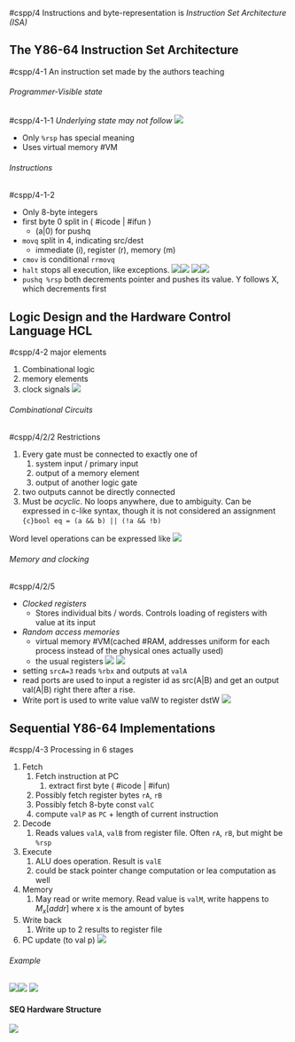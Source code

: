 #cspp/4
Instructions and byte-representation is *Instruction Set Architecture (ISA)*
## The Y86-64 Instruction Set Architecture
#cspp/4-1
An instruction set made by the authors teaching
###### Programmer-Visible state
#cspp/4-1-1
*Underlying state may not follow*
![](Pasted%20image%2020240312163045.png)
- Only `%rsp` has special meaning
- Uses virtual memory #VM
###### Instructions
#cspp/4-1-2
- Only 8-byte integers
- first byte 0 split in ( #icode | #ifun )
	- (a|0) for pushq
- `movq` split in 4, indicating src/dest
	- immediate (i), register (r), memory (m)
- `cmov` is conditional `rrmovq`
- `halt` stops all execution, like exceptions.
![](Pasted%20image%2020240312163517.png)![](Pasted%20image%2020240312164040.png)
![](Pasted%20image%2020240312164100.png)![](Pasted%20image%2020240312164328.png)
- `pushq %rsp` both decrements pointer and pushes its value. Y follows X, which decrements first

## Logic Design and the Hardware Control Language HCL
#cspp/4-2
major elements
1. Combinational logic
2. memory elements
3. clock signals
![](Pasted%20image%2020240312204259.png)
###### Combinational Circuits
#cspp/4/2/2
Restrictions
1. Every gate must be connected to exactly one of
	1. system input / primary input
	2. output of a memory element
	3. output of another logic gate
2. two outputs cannot be directly connected
3. Must be *acyclic*. No loops anywhere, due to ambiguity.
Can be expressed in c-like syntax, though it is not considered an assignment
`{c}bool eq = (a && b) || (!a && !b)`

Word level operations can be expressed like
![](Pasted%20image%2020240312205205.png)
###### Memory and clocking
#cspp/4/2/5
- *Clocked registers*
	- Stores individual bits / words. Controls loading of registers with value at its input
 - *Random access memories*
	 - virtual memory #VM(cached #RAM, addresses uniform for each process instead of the physical ones actually used)
	 - the usual registers
![](Pasted%20image%2020240312205953.png)
![](Pasted%20image%2020240312210043.png)
- setting `srcA=3` reads `%rbx` and outputs at `valA`
- read ports are used to input a register id as src(A|B) and get an output val(A|B) right there after a rise. 
- Write port is used to write value valW to register dstW
![](Pasted%20image%2020240312210241.png)

## Sequential Y86-64 Implementations
#cspp/4-3
Processing in 6 stages
1. Fetch
	1. Fetch instruction at PC
		1. extract first byte ( #icode | #ifun)
	2. Possibly fetch register bytes `rA`, `rB`
	3. Possibly fetch 8-byte const `valC`
	4. compute `valP` as `PC` + length of current instruction
2. Decode
	1. Reads values `valA`, `valB` from register file. Often `rA`, `rB`, but might be `%rsp`
3. Execute
	1. ALU does operation. Result is `valE`
	2. could be stack pointer change computation or lea computation as well
4. Memory
	1. May read or write memory. Read value is `valM`, write happens to $M_x[addr]$ where x is the amount of bytes
5. Write back
	1. Write up to 2 results to register file
6. PC update (to val p)
![](Pasted%20image%2020240313084243.png)
###### Example
![](Pasted%20image%2020240312211355.png)![](Pasted%20image%2020240312211435.png)
![](Pasted%20image%2020240312211609.png)

#### SEQ Hardware Structure
![](Pasted%20image%2020240312211803.png)